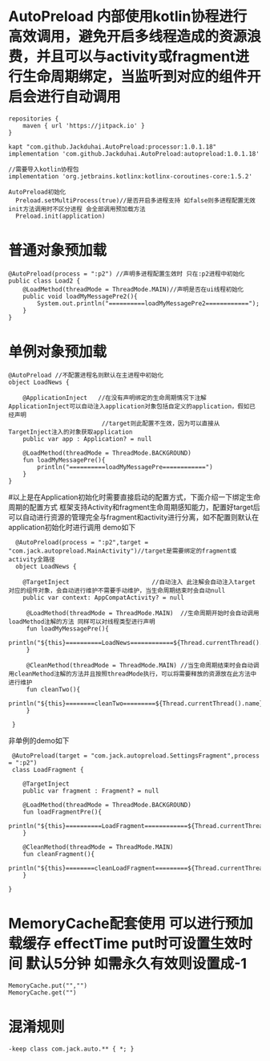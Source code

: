 # AutoPreload 内部使用kotlin协程进行高效调用，避免开启多线程造成的资源浪费，并且可以与activity或fragment进行生命周期绑定，当监听到对应的组件开启会进行自动调用

    repositories {
        maven { url 'https://jitpack.io' }
    }

    kapt "com.github.Jackduhai.AutoPreload:processor:1.0.1.18"
    implementation 'com.github.Jackduhai.AutoPreload:autopreload:1.0.1.18'

    //需要导入kotlin协程包
    implementation 'org.jetbrains.kotlinx:kotlinx-coroutines-core:1.5.2'

    AutoPreload初始化
      Preload.setMultiProcess(true)//是否开启多进程支持 如false则多进程配置无效 init方法调用时不区分进程 会全部调用预加载方法
      Preload.init(application)


# 普通对象预加载
    @AutoPreload(process = ":p2") //声明多进程配置生效时 只在:p2进程中初始化
    public class Load2 {
        @LoadMethod(threadMode = ThreadMode.MAIN)//声明是否在ui线程初始化
        public void loadMyMessagePre2(){
            System.out.println("==========loadMyMessagePre2============");
        }
    }


# 单例对象预加载
    @AutoPreload //不配置进程名则默认在主进程中初始化
    object LoadNews {

        @ApplicationInject   //在没有声明绑定的生命周期情况下注解ApplicationInject可以自动注入application对象包括自定义的application，假如已经声明
                              //target则此配置不生效，因为可以直接从TargetInject注入的对象获取application
        public var app : Application? = null

        @LoadMethod(threadMode = ThreadMode.BACKGROUND)
        fun loadMyMessagePre(){
            println("==========loadMyMessagePre============")
        }
    }

#以上是在Application初始化时需要直接启动的配置方式，下面介绍一下绑定生命周期的配置方式
 框架支持Activity和fragment生命周期感知能力，配置好target后可以自动进行资源的管理完全与fragment和activity进行分离，如不配置则默认在application初始化时进行调用
 demo如下
 
      @AutoPreload(process = ":p2",target = "com.jack.autopreload.MainActivity")//target是需要绑定的fragment或activity全路径
      object LoadNews {

        @TargetInject                       //自动注入 此注解会自动注入target对应的组件对象，会自动进行维护不需要手动维护，当生命周期结束时会自动null
        public var context: AppCompatActivity? = null

         @LoadMethod(threadMode = ThreadMode.MAIN)  //生命周期开始时会自动调用loadMethod注解的方法 同样可以对线程类型进行声明
         fun loadMyMessagePre(){
             println("${this}==========LoadNews============${Thread.currentThread().name}")
         }

         @CleanMethod(threadMode = ThreadMode.MAIN) //当生命周期结束时会自动调用cleanMethod注解的方法并且按照threadMode执行，可以将需要释放的资源放在此方法中进行维护
         fun cleanTwo(){
             println("${this}========cleanTwo=========${Thread.currentThread().name}")
         }

     }

 非单例的demo如下

     @AutoPreload(target = "com.jack.autopreload.SettingsFragment",process = ":p2")
     class LoadFragment {

        @TargetInject
        public var fragment : Fragment? = null

        @LoadMethod(threadMode = ThreadMode.BACKGROUND)
        fun loadFragmentPre(){
            println("${this}==========LoadFragment============${Thread.currentThread().name}")
        }

        @CleanMethod(threadMode = ThreadMode.MAIN)
        fun cleanFragment(){
            println("${this}========cleanLoadFragment=========${Thread.currentThread().name}")
        }

    }

# MemoryCache配套使用 可以进行预加载缓存 effectTime put时可设置生效时间 默认5分钟 如需永久有效则设置成-1
    MemoryCache.put("","")
    MemoryCache.get("")

# 混淆规则
    -keep class com.jack.auto.** { *; }
